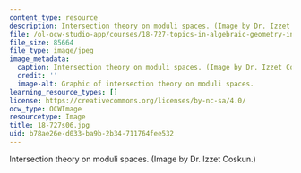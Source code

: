 ```yaml
---
content_type: resource
description: Intersection theory on moduli spaces. (Image by Dr. Izzet Coskun.)
file: /ol-ocw-studio-app/courses/18-727-topics-in-algebraic-geometry-intersection-theory-on-moduli-spaces-spring-2006/b78ae26ed033ba9b2b34711764fee532_18-727s06.jpg
file_size: 85664
file_type: image/jpeg
image_metadata:
  caption: Intersection theory on moduli spaces. (Image by Dr. Izzet Coskun.)
  credit: ''
  image-alt: Graphic of intersection theory on moduli spaces.
learning_resource_types: []
license: https://creativecommons.org/licenses/by-nc-sa/4.0/
ocw_type: OCWImage
resourcetype: Image
title: 18-727s06.jpg
uid: b78ae26e-d033-ba9b-2b34-711764fee532
---
```

Intersection theory on moduli spaces. (Image by Dr. Izzet Coskun.)